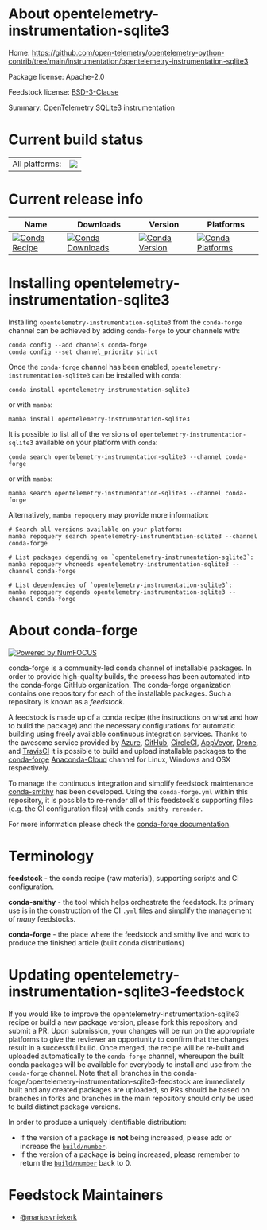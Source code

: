About opentelemetry-instrumentation-sqlite3
===========================================

Home: https://github.com/open-telemetry/opentelemetry-python-contrib/tree/main/instrumentation/opentelemetry-instrumentation-sqlite3

Package license: Apache-2.0

Feedstock license: [BSD-3-Clause](https://github.com/conda-forge/opentelemetry-instrumentation-sqlite3-feedstock/blob/main/LICENSE.txt)

Summary: OpenTelemetry SQLite3 instrumentation

Current build status
====================


<table><tr><td>All platforms:</td>
    <td>
      <a href="https://dev.azure.com/conda-forge/feedstock-builds/_build/latest?definitionId=13881&branchName=main">
        <img src="https://dev.azure.com/conda-forge/feedstock-builds/_apis/build/status/opentelemetry-instrumentation-sqlite3-feedstock?branchName=main">
      </a>
    </td>
  </tr>
</table>

Current release info
====================

| Name | Downloads | Version | Platforms |
| --- | --- | --- | --- |
| [![Conda Recipe](https://img.shields.io/badge/recipe-opentelemetry--instrumentation--sqlite3-green.svg)](https://anaconda.org/conda-forge/opentelemetry-instrumentation-sqlite3) | [![Conda Downloads](https://img.shields.io/conda/dn/conda-forge/opentelemetry-instrumentation-sqlite3.svg)](https://anaconda.org/conda-forge/opentelemetry-instrumentation-sqlite3) | [![Conda Version](https://img.shields.io/conda/vn/conda-forge/opentelemetry-instrumentation-sqlite3.svg)](https://anaconda.org/conda-forge/opentelemetry-instrumentation-sqlite3) | [![Conda Platforms](https://img.shields.io/conda/pn/conda-forge/opentelemetry-instrumentation-sqlite3.svg)](https://anaconda.org/conda-forge/opentelemetry-instrumentation-sqlite3) |

Installing opentelemetry-instrumentation-sqlite3
================================================

Installing `opentelemetry-instrumentation-sqlite3` from the `conda-forge` channel can be achieved by adding `conda-forge` to your channels with:

```
conda config --add channels conda-forge
conda config --set channel_priority strict
```

Once the `conda-forge` channel has been enabled, `opentelemetry-instrumentation-sqlite3` can be installed with `conda`:

```
conda install opentelemetry-instrumentation-sqlite3
```

or with `mamba`:

```
mamba install opentelemetry-instrumentation-sqlite3
```

It is possible to list all of the versions of `opentelemetry-instrumentation-sqlite3` available on your platform with `conda`:

```
conda search opentelemetry-instrumentation-sqlite3 --channel conda-forge
```

or with `mamba`:

```
mamba search opentelemetry-instrumentation-sqlite3 --channel conda-forge
```

Alternatively, `mamba repoquery` may provide more information:

```
# Search all versions available on your platform:
mamba repoquery search opentelemetry-instrumentation-sqlite3 --channel conda-forge

# List packages depending on `opentelemetry-instrumentation-sqlite3`:
mamba repoquery whoneeds opentelemetry-instrumentation-sqlite3 --channel conda-forge

# List dependencies of `opentelemetry-instrumentation-sqlite3`:
mamba repoquery depends opentelemetry-instrumentation-sqlite3 --channel conda-forge
```


About conda-forge
=================

[![Powered by
NumFOCUS](https://img.shields.io/badge/powered%20by-NumFOCUS-orange.svg?style=flat&colorA=E1523D&colorB=007D8A)](https://numfocus.org)

conda-forge is a community-led conda channel of installable packages.
In order to provide high-quality builds, the process has been automated into the
conda-forge GitHub organization. The conda-forge organization contains one repository
for each of the installable packages. Such a repository is known as a *feedstock*.

A feedstock is made up of a conda recipe (the instructions on what and how to build
the package) and the necessary configurations for automatic building using freely
available continuous integration services. Thanks to the awesome service provided by
[Azure](https://azure.microsoft.com/en-us/services/devops/), [GitHub](https://github.com/),
[CircleCI](https://circleci.com/), [AppVeyor](https://www.appveyor.com/),
[Drone](https://cloud.drone.io/welcome), and [TravisCI](https://travis-ci.com/)
it is possible to build and upload installable packages to the
[conda-forge](https://anaconda.org/conda-forge) [Anaconda-Cloud](https://anaconda.org/)
channel for Linux, Windows and OSX respectively.

To manage the continuous integration and simplify feedstock maintenance
[conda-smithy](https://github.com/conda-forge/conda-smithy) has been developed.
Using the ``conda-forge.yml`` within this repository, it is possible to re-render all of
this feedstock's supporting files (e.g. the CI configuration files) with ``conda smithy rerender``.

For more information please check the [conda-forge documentation](https://conda-forge.org/docs/).

Terminology
===========

**feedstock** - the conda recipe (raw material), supporting scripts and CI configuration.

**conda-smithy** - the tool which helps orchestrate the feedstock.
                   Its primary use is in the construction of the CI ``.yml`` files
                   and simplify the management of *many* feedstocks.

**conda-forge** - the place where the feedstock and smithy live and work to
                  produce the finished article (built conda distributions)


Updating opentelemetry-instrumentation-sqlite3-feedstock
========================================================

If you would like to improve the opentelemetry-instrumentation-sqlite3 recipe or build a new
package version, please fork this repository and submit a PR. Upon submission,
your changes will be run on the appropriate platforms to give the reviewer an
opportunity to confirm that the changes result in a successful build. Once
merged, the recipe will be re-built and uploaded automatically to the
`conda-forge` channel, whereupon the built conda packages will be available for
everybody to install and use from the `conda-forge` channel.
Note that all branches in the conda-forge/opentelemetry-instrumentation-sqlite3-feedstock are
immediately built and any created packages are uploaded, so PRs should be based
on branches in forks and branches in the main repository should only be used to
build distinct package versions.

In order to produce a uniquely identifiable distribution:
 * If the version of a package **is not** being increased, please add or increase
   the [``build/number``](https://docs.conda.io/projects/conda-build/en/latest/resources/define-metadata.html#build-number-and-string).
 * If the version of a package **is** being increased, please remember to return
   the [``build/number``](https://docs.conda.io/projects/conda-build/en/latest/resources/define-metadata.html#build-number-and-string)
   back to 0.

Feedstock Maintainers
=====================

* [@mariusvniekerk](https://github.com/mariusvniekerk/)

